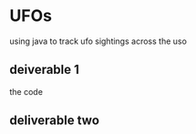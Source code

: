 # UFOs
using java to track ufo sightings across the uso 
## deiverable 1 
 the code 
## deliverable two 

